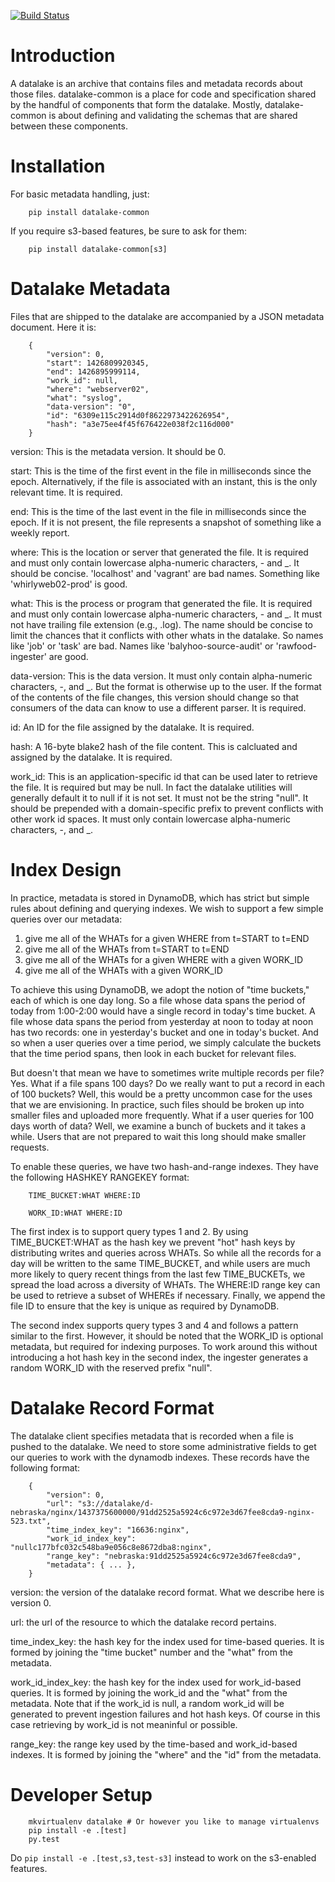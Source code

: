 [![Build Status](https://travis-ci.org/planetlabs/datalake-common.svg?branch=master)](https://travis-ci.org/planetlabs/datalake-common)

Introduction
============

A datalake is an archive that contains files and metadata records about those
files. datalake-common is a place for code and specification shared by the
handful of components that form the datalake. Mostly, datalake-common is about
defining and validating the schemas that are shared between these components.

Installation
============

For basic metadata handling, just:

        pip install datalake-common

If you require s3-based features, be sure to ask for them:

        pip install datalake-common[s3]

Datalake Metadata
=================

Files that are shipped to the datalake are accompanied by a JSON metadata
document. Here it is:

        {
            "version": 0,
            "start": 1426809920345,
            "end": 1426895999114,
            "work_id": null,
            "where": "webserver02",
            "what": "syslog",
            "data-version": "0",
            "id": "6309e115c2914d0f8622973422626954",
            "hash": "a3e75ee4f45f676422e038f2c116d000"
        }

version: This is the metadata version. It should be 0.

start: This is the time of the first event in the file in milliseconds since
the epoch. Alternatively, if the file is associated with an instant, this is
the only relevant time. It is required.

end: This is the time of the last event in the file in milliseconds since the
epoch. If it is not present, the file represents a snapshot of something like a
weekly report.

where: This is the location or server that generated the file. It is required
and must only contain lowercase alpha-numeric characters, - and _. It should be
concise. 'localhost' and 'vagrant' are bad names. Something like
'whirlyweb02-prod' is good.

what: This is the process or program that generated the file. It is required
and must only contain lowercase alpha-numeric characters, - and _. It must not
have trailing file extension (e.g., .log). The name should be concise to limit
the chances that it conflicts with other whats in the datalake. So names like
'job' or 'task' are bad. Names like 'balyhoo-source-audit' or
'rawfood-ingester' are good.

data-version: This is the data version. It must only contain alpha-numeric
characters, -, and _. But the format is otherwise up to the user. If the format
of the contents of the file changes, this version should change so that
consumers of the data can know to use a different parser. It is required.

id: An ID for the file assigned by the datalake. It is required.

hash: A 16-byte blake2 hash of the file content. This is calcluated and
assigned by the datalake. It is required.

work_id: This is an application-specific id that can be used later to retrieve
the file. It is required but may be null. In fact the datalake utilities will
generally default it to null if it is not set. It must not be the string
"null". It should be prepended with a domain-specific prefix to prevent
conflicts with other work id spaces. It must only contain lowercase
alpha-numeric characters, -, and _.

Index Design
============

In practice, metadata is stored in DynamoDB, which has strict but simple rules
about defining and querying indexes. We wish to support a few simple queries
over our metadata:

1. give me all of the WHATs for a given WHERE from t=START to t=END
2. give me all of the WHATs from t=START to t=END
3. give me all of the WHATs for a given WHERE with a given WORK_ID
4. give me all of the WHATs with a given WORK_ID

To achieve this using DynamoDB, we adopt the notion of "time buckets," each of
which is one day long. So a file whose data spans the period of today from
1:00-2:00 would have a single record in today's time bucket. A file whose data
spans the period from yesterday at noon to today at noon has two records: one
in yesterday's bucket and one in today's bucket. And so when a user queries
over a time period, we simply calculate the buckets that the time period spans,
then look in each bucket for relevant files.

But doesn't that mean we have to sometimes write multiple records per file?
Yes. What if a file spans 100 days? Do we really want to put a record in each
of 100 buckets? Well, this would be a pretty uncommon case for the uses that we
are envisioning. In practice, such files should be broken up into smaller files
and uploaded more frequently. What if a user queries for 100 days worth of
data?  Well, we examine a bunch of buckets and it takes a while. Users that are
not prepared to wait this long should make smaller requests.

To enable these queries, we have two hash-and-range indexes. They have the
following HASHKEY RANGEKEY format:

        TIME_BUCKET:WHAT WHERE:ID

        WORK_ID:WHAT WHERE:ID

The first index is to support query types 1 and 2. By using TIME_BUCKET:WHAT as
the hash key we prevent "hot" hash keys by distributing writes and queries
across WHATs. So while all the records for a day will be written to the same
TIME_BUCKET, and while users are much more likely to query recent things from
the last few TIME_BUCKETs, we spread the load across a diversity of WHATs. The
WHERE:ID range key can be used to retrieve a subset of WHEREs if
necessary. Finally, we append the file ID to ensure that the key is unique as
required by DynamoDB.

The second index supports query types 3 and 4 and follows a pattern similar to
the first. However, it should be noted that the WORK_ID is optional metadata,
but required for indexing purposes. To work around this without introducing a
hot hash key in the second index, the ingester generates a random WORK_ID with
the reserved prefix "null".

Datalake Record Format
======================

The datalake client specifies metadata that is recorded when a file is pushed
to the datalake. We need to store some administrative fields to get our queries
to work with the dynamodb indexes. These records have the following format:

        {
            "version": 0,
            "url": "s3://datalake/d-nebraska/nginx/1437375600000/91dd2525a5924c6c972e3d67fee8cda9-nginx-523.txt",
            "time_index_key": "16636:nginx",
            "work_id_index_key": "nullc177bfc032c548ba9e056c8e8672dba8:nginx",
            "range_key": "nebraska:91dd2525a5924c6c972e3d67fee8cda9",
            "metadata": { ... },
        }

version: the version of the datalake record format. What we describe here is
version 0.

url: the url of the resource to which the datalake record pertains.

time_index_key: the hash key for the index used for time-based queries. It is
formed by joining the "time bucket" number and the "what" from the metadata.

work_id_index_key: the hash key for the index used for work_id-based
queries. It is formed by joining the work_id and the "what" from the
metadata. Note that if the work_id is null, a random work_id will be generated
to prevent ingestion failures and hot hash keys. Of course in this case
retrieving by work_id is not meaninful or possible.

range_key: the range key used by the time-based and work_id-based indexes. It
is formed by joining the "where" and the "id" from the metadata.

Developer Setup
===============

        mkvirtualenv datalake # Or however you like to manage virtualenvs
        pip install -e .[test]
        py.test

Do `pip install -e .[test,s3,test-s3]` instead to work on the s3-enabled
features.
